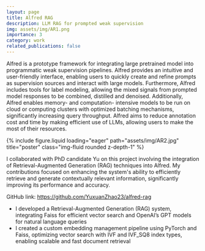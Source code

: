 ```yaml
---
layout: page
title: Alfred RAG
description: LLM RAG for prompted weak supervision
img: assets/img/AR1.png
importance: 3
category: work
related_publications: false
---
```


Alfred is a prototype framework for integrating large pretrained model into programmatic weak supervision pipelines. Alfred provides an intuitive and user-friendly interface, enabling users to quickly create and refine prompts as supervision sources and interact with large models. Furthermore, Alfred includes tools for label modeling, allowing the mixed signals from prompted model responses to be combined, distilled and denoised. Additionally, Alfred enables memory- and computation- intensive models to be run on cloud or computing clusters with optimized batching mechanisms, significantly increasing query throughput. Alfred aims to reduce annotation cost and time by making efficient use of LLMs, allowing users to make the most of their resources.

<div class="row">
    <div class="col-sm mt-3 mt-md-0">
        {% include figure.liquid loading="eager" path="assets/img/AR2.jpg" title="poster" class="img-fluid rounded z-depth-1" %}
    </div>
</div>

I collaborated with PhD candidate Yu on this project involving the integration of Retrieval-Augmented Generation (RAG) techniques into Alfred. My contributions focused on enhancing the system's ability to efficiently retrieve and generate contextually relevant information, significantly improving its performance and accuracy.

GitHub link: https://github.com/YuxuanZhao23/alfred-rag

- I developed a Retrieval-Augmented Generation (RAG) system, integrating Faiss for efficient vector search
and OpenAI’s GPT models for natural language queries
- I created a custom embedding management pipeline using PyTorch and Faiss, optimizing vector search with IVF and IVF_SQ8 index types, enabling scalable and fast document retrieval
